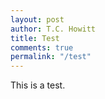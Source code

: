 ```yaml
---
layout: post
author: T.C. Howitt
title: Test
comments: true
permalink: "/test"
---
```


This is a test.
